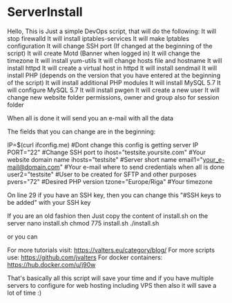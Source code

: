 # ServerInstall
Hello, This is Just a simple DevOps script, that will do the following:
It will stop firewalld
It will install iptables-services
It will make Iptables configuration
It will change SSH port (If changed at the beginning of the script)
It will create Motd (Banner when logged in)
It will change the timezone
It will install yum-utils
It will change hosts file and hostname
It will install httpd
It will create a virtual host in httpd
It will install sendmail
It will install PHP (depends on the version that you have entered at the beginning of the script) 
It will install additional PHP modules
It will install MySQL 5.7
It will configure MySQL 5.7
It will install pwgen
It will create a new user
It will change new website folder permissions, owner and group also for session folder

When all is done it will send you an e-mail with all the data

The fields that you can change are in the beginning:

IP=$(curl ifconfig.me) #Dont change this config is getting server IP
PORT="22" #Change SSH port to
ihost="testsite.yoursite.com" #Your website domain name
ihosts="testsite" #Server short name
email1="your_e-mail@domain.com" #Your e-mail where to send credentials when all is done
user2="testsite" #User to be created for SFTP and other purposes
pvers="72" #Desired PHP version
tzone="Europe/Riga" #Your timezone

On line 29 if you have an SSH key, then you can change this "#SSH keys to be added" with your SSH key

If you are an old fashion then Just copy the content of install.sh
on the server nano install.sh
chmod 775 install.sh
./install.sh

or you can <this will be updated part>
  
For more tutorials visit: https://valters.eu/category/blog/
For more scripts use: https://github.com/jvalters
For docker containers: https://hub.docker.com/u/j90w


That's basically all this script will save your time and if you have multiple servers to configure for web hosting including VPS then also it will save a lot of time :)
